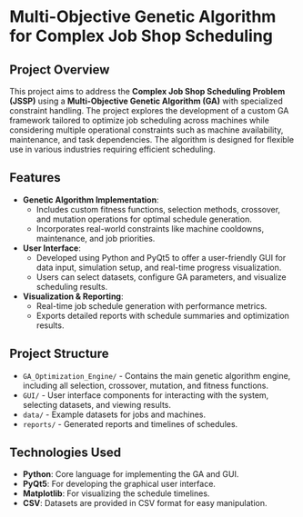 # Multi-Objective Genetic Algorithm for Complex Job Shop Scheduling

## Project Overview

This project aims to address the **Complex Job Shop Scheduling Problem (JSSP)** using a **Multi-Objective Genetic Algorithm (GA)** with specialized constraint handling. The project explores the development of a custom GA framework tailored to optimize job scheduling across machines while considering multiple operational constraints such as machine availability, maintenance, and task dependencies. The algorithm is designed for flexible use in various industries requiring efficient scheduling.

## Features

- **Genetic Algorithm Implementation**: 
  - Includes custom fitness functions, selection methods, crossover, and mutation operations for optimal schedule generation.
  - Incorporates real-world constraints like machine cooldowns, maintenance, and job priorities.
- **User Interface**:
  - Developed using Python and PyQt5 to offer a user-friendly GUI for data input, simulation setup, and real-time progress visualization.
  - Users can select datasets, configure GA parameters, and visualize scheduling results.
- **Visualization & Reporting**:
  - Real-time job schedule generation with performance metrics.
  - Exports detailed reports with schedule summaries and optimization results.

## Project Structure

- `GA_Optimization_Engine/` - Contains the main genetic algorithm engine, including all selection, crossover, mutation, and fitness functions.
- `GUI/` - User interface components for interacting with the system, selecting datasets, and viewing results.
- `data/` - Example datasets for jobs and machines.
- `reports/` - Generated reports and timelines of schedules.

## Technologies Used

- **Python**: Core language for implementing the GA and GUI.
- **PyQt5**: For developing the graphical user interface.
- **Matplotlib**: For visualizing the schedule timelines.
- **CSV**: Datasets are provided in CSV format for easy manipulation.

